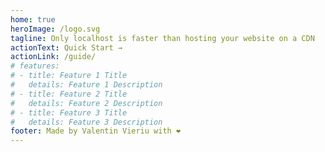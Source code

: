 ```yaml
---
home: true
heroImage: /logo.svg
tagline: Only localhost is faster than hosting your website on a CDN
actionText: Quick Start →
actionLink: /guide/
# features:
# - title: Feature 1 Title
#   details: Feature 1 Description
# - title: Feature 2 Title
#   details: Feature 2 Description
# - title: Feature 3 Title
#   details: Feature 3 Description
footer: Made by Valentin Vieriu with ❤️
---
```

